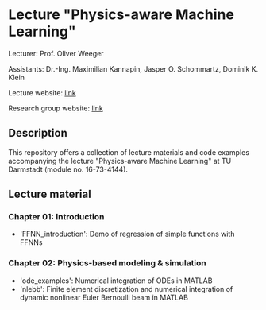 # Lecture "Physics-aware Machine Learning"

Lecturer: Prof. Oliver Weeger

Assistants: Dr.-Ing. Maximilian Kannapin, Jasper O. Schommartz, Dominik K. Klein




Lecture website: [link](https://www.maschinenbau.tu-darmstadt.de/cps/cps_teaching/cps_courses/vorlesung_physikbewusstes_ml/paml_1.en.jsp)

Research group website: [link](https://www.maschinenbau.tu-darmstadt.de/cps/department_cps/index.en.jsp) 

## Description

This repository offers a collection of lecture materials and code examples accompanying the lecture "Physics-aware Machine Learning" at TU Darmstadt (module no. 16-73-4144). 

## Lecture material

### Chapter 01: Introduction
* 'FFNN_introduction': Demo of regression of simple functions with FFNNs

### Chapter 02: Physics-based modeling & simulation
* 'ode_examples': Numerical integration of ODEs in MATLAB
* 'nlebb': Finite element discretization and numerical integration of dynamic nonlinear Euler Bernoulli beam in MATLAB
